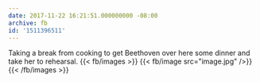 ```yaml
---
date: 2017-11-22 16:21:51.000000000 -08:00
archive: fb
id: '1511396511'
---
```


Taking a break from cooking to get Beethoven over here some dinner and take her to rehearsal.
{{< fb/images >}}
{{< fb/image src="image.jpg" />}}
{{< /fb/images >}}
